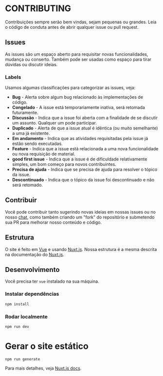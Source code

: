 # CONTRIBUTING

Contribuições sempre serão bem vindas, sejam pequenas ou grandes. Leia o código de conduta antes de abrir qualquer issue ou pull request.

## Issues

As issues são um espaço aberto para requisitar novas funcionalidades, mudança ou conserto. Também pode ser usadas como espaço para tirar dúvidas ou discutir ideias.

### Labels

Usamos algumas classificações para categorizar as issues, veja:

- **Bug** - Alerta sobre algum bug relacionado às implementações de código.
- **Congelado** - A issue está temporariamente inativa, será retomada futuramente.
- **Discussão** - Indica que a issue foi aberta com a finalidade de se discutir um assunto. Qualquer um pode participar.
- **Duplicado** - Alerta de que a issue atual é idêntica (ou muito semelhante) a uma já existente.
- **Em andamento** - Indica que as atividades requisitadas pela issue já estão sendo executadas.
- **Feature** - Indica que a issue está relacionada a uma nova funcionalidade ou nova requisição de material.
- **good first issue** - Indica que a issue é de dificuldade relativamente simples, um bom começo para novos contribuintes.
- **Precisa de ajuda** - Indica que se precisa de ajuda para resolver o tópico da issue.
- **Descontinuado** - Indica que o tópico da issue foi descontinuado e não será retomado.

## Contribuir

Você pode contribuir tanto sugerindo novas ideias em nossas issues ou no nosso [chat](https://gitter.im/OpenDevUFCG/portal), como também criando um "fork" do repositório e submetendo sua PR para melhorar nosso conteúdo e código.

## Estrutura
O site é feito em [Vue](https://vuejs.org/) e usando [Nuxt.js](https://nuxtjs.org). Nossa estrutura é a mesma descrita na documentação do [Nuxt.js](https://nuxtjs.org/guide/directory-structure).

## Desenvolvimento

Você precisa ter `vue` instalado na sua máquina.

### Instalar dependências

``` bash
npm install
```

### Rodar localmente
```bash
npm run dev
```

# Gerar o site estático
```
npm run generate
```
Para mais detalhes, veja [Nuxt.js docs](https://nuxtjs.org).

